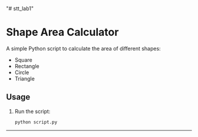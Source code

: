 "# stt_lab1"

# Shape Area Calculator  

A simple Python script to calculate the area of different shapes:  
- Square  
- Rectangle  
- Circle  
- Triangle  

## Usage  
1. Run the script:  
   ```bash
   python script.py
______________________________________________________________________________________________________________________________________________________

   
